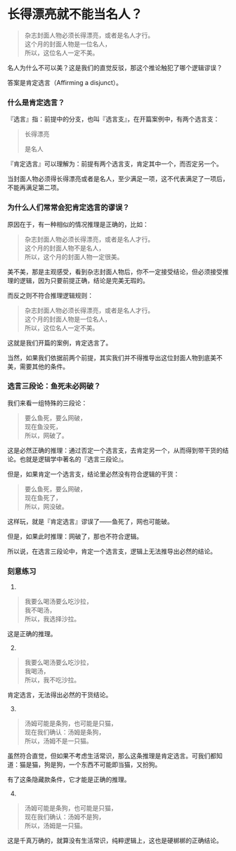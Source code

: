 # 长得漂亮就不能当名人？


>   杂志封面人物必须长得漂亮，或者是名人才行。<br />
>   这个月的封面人物是一位名人，<br />
>   所以，这位名人一定不美。

名人为什么不可以美？这是我们的直觉反驳，那这个推论触犯了哪个逻辑谬误？

答案是肯定选言（Affirming a disjunct）。

### 什么是肯定选言？

『选言』指：前提中的分支，也叫『选言支』，在开篇案例中，有两个选言支：

>   长得漂亮
>
>   是名人

『肯定选言』可以理解为：前提有两个选言支，肯定其中一个，而否定另一个。

当封面人物必须得长得漂亮或者是名人，至少满足一项，这不代表满足了一项后，不能再满足第二项。

### 为什么人们常常会犯肯定选言的谬误？

原因在于，有一种相似的情况推理是正确的，比如：

>   杂志封面人物必须长得漂亮，或者是名人才行。<br />
>   这个月的封面人物不是名人，<br />
>   所以，这个月的封面人物一定很美。

美不美，那是主观感受，看到杂志封面人物后，你不一定接受结论，但必须接受推理的逻辑，因为只要前提正确，结论是完美无瑕的。

而反之则不符合推理逻辑规则：

>   杂志封面人物必须长得漂亮，或者是名人才行。<br />
>   这个月的封面人物是一位名人，<br />
>   所以，这位名人一定不美。

这就是我们开篇的案例，肯定选言了。

当然，如果我们依据前两个前提，其实我们并不得推导出这位封面人物到底美不美，需要其他的条件。

### 选言三段论：鱼死未必网破？

我们来看一组特殊的三段论：

>   要么鱼死，要么网破，<br />
>   现在鱼没死，<br />
>   所以，网破了。

这是必然正确的推理：通过否定一个选言支，去肯定另一个，从而得到带干货的结论。也就是逻辑学中著名的『选言三段论』。

但是，如果肯定一个选言支，结论里必然没有符合逻辑的干货：

>   要么鱼死，要么网破，<br />
>   现在鱼死了，<br />
>   所以，网没破。

这样玩，就是『肯定选言』谬误了——鱼死了，网也可能破。

但是，如果此时推理：网破了，那也不符合逻辑。

所以说，在选言三段论中，肯定一个选言支，逻辑上无法推导出必然的结论。

### 刻意练习

1.

>   我要么喝汤要么吃沙拉，<br />
>   我不喝汤，<br />
>   所以，我选择沙拉。

这是正确的推理。

2.

>   我要么喝汤要么吃沙拉，<br />
>   我喝汤，<br />
>   所以，我不吃沙拉。

肯定选言，无法得出必然的干货结论。

3.

>   汤姆可能是条狗，也可能是只猫，<br />
>   现在我们确认：汤姆是条狗，<br />
>   所以，汤姆不是一只猫。

虽然符合直觉，但如果不考虑生活常识，那么这条推理是肯定选言。可我们都知道：猫是猫，狗是狗，一个东西不可能即当猫，又扮狗。

有了这条隐藏款条件，它才能是正确的推理。

4.

>   汤姆可能是条狗，也可能是只猫，<br />
>   现在我们确认：汤姆不是狗，<br />
>   所以，汤姆是一只猫。

这是千真万确的，就算没有生活常识，纯粹逻辑上，这也是硬梆梆的正确结论。

